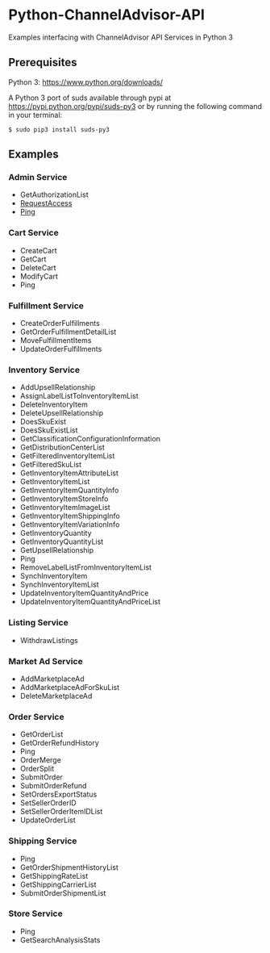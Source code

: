 # Python-ChannelAdvisor-API
Examples interfacing with ChannelAdvisor API Services in Python 3

## Prerequisites

Python 3: https://www.python.org/downloads/

A Python 3 port of suds available through pypi at https://pypi.python.org/pypi/suds-py3 or by running the following command in your terminal:

	$ sudo pip3 install suds-py3

## Examples

### Admin Service
<ul>
<li>GetAuthorizationList</li>
<li><a href="AdminService-RequestAccess.md">RequestAccess</a></li>
<li><a href="AdminService-Ping.md">Ping</a></li>
</ul>

### Cart Service
<ul>
<li>CreateCart</li>
<li>GetCart</li>
<li>DeleteCart</li>
<li>ModifyCart</li>
<li>Ping</li>
</ul>

### Fulfillment Service
<ul>
<li>CreateOrderFulfillments</li>
<li>GetOrderFulfillmentDetailList</li>
<li>MoveFulfillmentItems</li>
<li>UpdateOrderFulfillments</li>
</ul>

### Inventory Service
<ul>
<li>AddUpsellRelationship</li>
<li>AssignLabelListToInventoryItemList</li>
<li>DeleteInventoryItem</li>
<li>DeleteUpsellRelationship</li>
<li>DoesSkuExist</li>
<li>DoesSkuExistList</li>
<li>GetClassificationConfigurationInformation</li>
<li>GetDistributionCenterList</li>
<li>GetFilteredInventoryItemList</li>
<li>GetFilteredSkuList</li>
<li>GetInventoryItemAttributeList</li>
<li>GetInventoryItemList</li>
<li>GetInventoryItemQuantityInfo</li>
<li>GetInventoryItemStoreInfo</li>
<li>GetInventoryItemImageList</li>
<li>GetInventoryItemShippingInfo</li>
<li>GetInventoryItemVariationInfo</li>
<li>GetInventoryQuantity</li>
<li>GetInventoryQuantityList</li>
<li>GetUpsellRelationship</li>
<li>Ping</li>
<li>RemoveLabelListFromInventoryItemList</li>
<li>SynchInventoryItem</li>
<li>SynchInventoryItemList</li>
<li>UpdateInventoryItemQuantityAndPrice</li>
<li>UpdateInventoryItemQuantityAndPriceList</li>
</ul>

### Listing Service
<ul>
<li>WithdrawListings</li>
</ul>

### Market Ad Service
<ul>
<li>AddMarketplaceAd</li>
<li>AddMarketplaceAdForSkuList</li>
<li>DeleteMarketplaceAd</li>
</ul>

### Order Service
<ul>
<li>GetOrderList</li>
<li>GetOrderRefundHistory</li>
<li>Ping</li>
<li>OrderMerge</li>
<li>OrderSplit</li>
<li>SubmitOrder</li>
<li>SubmitOrderRefund</li>
<li>SetOrdersExportStatus</li>
<li>SetSellerOrderID</li>
<li>SetSellerOrderItemIDList</li>
<li>UpdateOrderList</li>
</ul>

### Shipping Service
<ul>
<li>Ping</li>
<li>GetOrderShipmentHistoryList</li>
<li>GetShippingRateList</li>
<li>GetShippingCarrierList</li>
<li>SubmitOrderShipmentList</li>
</ul>

### Store Service
<ul>
<li>Ping</li>
<li>GetSearchAnalysisStats</li>
</ul>
